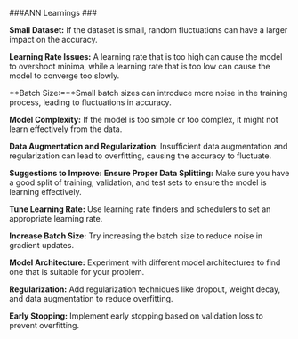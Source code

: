 
###ANN Learnings ###

**Small Dataset:** If the dataset is small, random fluctuations can have a larger impact on the accuracy.

**Learning Rate Issues:** A learning rate that is too high can cause the model to overshoot minima, while a learning rate that is too low can cause the model to converge too slowly.

**Batch Size:=**Small batch sizes can introduce more noise in the training process, leading to fluctuations in accuracy.

**Model Complexity:** If the model is too simple or too complex, it might not learn effectively from the data.

**Data Augmentation and Regularization**: Insufficient data augmentation and regularization can lead to overfitting, causing the accuracy to fluctuate.

**Suggestions to Improve:**
**Ensure Proper Data Splitting:** Make sure you have a good split of training, validation, and test sets to ensure the model is learning effectively.

**Tune Learning Rate:** Use learning rate finders and schedulers to set an appropriate learning rate.

**Increase Batch Size:** Try increasing the batch size to reduce noise in gradient updates.

**Model Architecture:** Experiment with different model architectures to find one that is suitable for your problem.

**Regularization:** Add regularization techniques like dropout, weight decay, and data augmentation to reduce overfitting.

**Early Stopping:** Implement early stopping based on validation loss to prevent overfitting.
